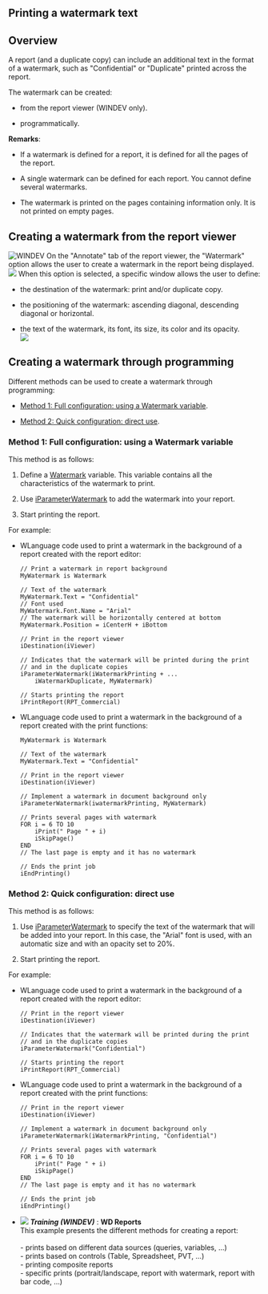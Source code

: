 


## Printing a watermark text
			



<a name="NOTE1"></a>
<a name="NOTE1_1"></a>


## Overview
<a name="overview_ELTTEXTE000155"></a>
A report (and a duplicate copy) can include an additional text in the format of a watermark, such as "Confidential" or "Duplicate" printed across the report. 

The watermark can be created: 

- from the report viewer (WINDEV only).

- programmatically. 




**Remarks**: 

- If a watermark is defined for a report, it is defined for all the pages of the report.  

- A single watermark can be defined for each report. You cannot define several watermarks. 

- The watermark is printed on the pages containing information only. It is not printed on empty pages.




<a name="NOTE2"></a>


## Creating a watermark from the report viewer
<a name="creating_watermark_from_the_report_viewer_ELTTEXTE000179"></a>
<a name="NOTE2_1"></a>
![WINDEV](https://doc.pcsoft.fr/ext/images/us/WD.png) On the "Annotate" tab of the report viewer, the "Watermark" option allows the user to create a watermark in the report being displayed. <br>![](https://doc.pcsoft.fr/en-US/images/image.awp?langid=3&name=Volet_Apercu_Annoter.gif&type=thumb)
When this option is selected, a specific window allows the user to define:

- the destination of the watermark: print and/or duplicate copy. 

- the positioning of the watermark: ascending diagonal, descending diagonal or horizontal. 

- the text of the watermark, its font, its size, its color and its opacity. <br>![](https://doc.pcsoft.fr/en-US/images/image.awp?langid=3&name=Fen_Filigrane.gif)





<a name="NOTE3"></a>


## Creating a watermark through programming
<a name="creating_watermark_through_programming_ELTTEXTE000203"></a>
<a name="NOTE3_1"></a>
Different methods can be used to create a watermark through programming: 

- [Method 1: Full configuration: using a Watermark variable](#NOTE3_2). 

- [Method 2: Quick configuration: direct use](#NOTE3_3).



<a name="NOTE3_2"></a>


### Method 1: Full configuration: using a Watermark variable
<a name="method_1_full_configuration_using_watermark_variable_ELTPARAGRAPHE000063"></a>

This method is as follows: 

1. Define a [Watermark](../WDLang5/1000019922.md) variable. This variable contains all the characteristics of the watermark to print. 

2. Use [iParameterWatermark](../WDLang5/1000019939.md) to add the watermark into your report. 

3. Start printing the report. 




For example: 

- WLanguage code used to print a watermark in the background of a report created with the report editor:
	
	```wl
	// Print a watermark in report background
	MyWatermark is Watermark
	
	// Text of the watermark
	MyWatermark.Text = "Confidential"
	// Font used
	MyWatermark.Font.Name = "Arial"
	// The watermark will be horizontally centered at bottom
	MyWatermark.Position = iCenterH + iBottom
	
	// Print in the report viewer
	iDestination(iViewer)
	
	// Indicates that the watermark will be printed during the print 
	// and in the duplicate copies
	iParameterWatermark(iWatermarkPrinting + ...
		iWatermarkDuplicate, MyWatermark)
	
	// Starts printing the report
	iPrintReport(RPT_Commercial)
	```


- WLanguage code used to print a watermark in the background of a report created with the print functions:
	
	```wl
	MyWatermark is Watermark
	
	// Text of the watermark
	MyWatermark.Text = "Confidential"
	
	// Print in the report viewer
	iDestination(iViewer)
	
	// Implement a watermark in document background only
	iParameterWatermark(iwatermarkPrinting, MyWatermark)
	
	// Prints several pages with watermark
	FOR i = 6 TO 10
		iPrint(" Page " + i)
		iSkipPage()
	END
	// The last page is empty and it has no watermark
	
	// Ends the print job
	iEndPrinting()
	```




<a name="NOTE3_3"></a>


### Method 2: Quick configuration: direct use
<a name="method_2_quick_configuration_direct_use_ELTPARAGRAPHE000089"></a>

This method is as follows: 

1. Use [iParameterWatermark](../WDLang5/1000019939.md) to specify the text of the watermark that will be added into your report. In this case, the "Arial" font is used, with an automatic size and with an opacity set to 20%. 

2. Start printing the report. 




For example: 

- WLanguage code used to print a watermark in the background of a report created with the report editor: 
	
	```wl
	// Print in the report viewer
	iDestination(iViewer)
	
	// Indicates that the watermark will be printed during the print 
	// and in the duplicate copies
	iParameterWatermark("Confidential")
	
	// Starts printing the report
	iPrintReport(RPT_Commercial)
	```


- WLanguage code used to print a watermark in the background of a report created with the print functions:
	
	```wl
	// Print in the report viewer
	iDestination(iViewer)
	
	// Implement a watermark in document background only
	iParameterWatermark(iWatermarkPrinting, "Confidential")
	
	// Prints several pages with watermark
	FOR i = 6 TO 10
		iPrint(" Page " + i)
		iSkipPage()
	END
	// The last page is empty and it has no watermark
	
	// Ends the print job
	iEndPrinting()
	```






- ![](https://doc.pcsoft.fr/en-US/images/image.awp?langid=3&name=WDReports.gif) ***Training (WINDEV)*** : **WD Reports** <br>This example presents the different methods for creating a report:<br><br>- prints based on different data sources (queries, variables, ...)<br>- prints based on controls (Table, Spreadsheet, PVT, ...)<br>- printing composite reports<br>- specific prints (portrait/landscape, report with watermark, report with bar code, ...)


